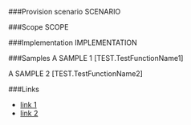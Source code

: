 <!-- M2-TODO -->
<properties
	  pageTitle="HideContentTypeLinksDefinition"
    pageName="HideContentTypeLinksDefinition"
    parentPageId="12991"
/>

###Provision scenario
SCENARIO

###Scope
SCOPE

###Implementation
IMPLEMENTATION

###Samples
A SAMPLE 1
[TEST.TestFunctionName1]

A SAMPLE 2
[TEST.TestFunctionName2]

###Links
- [link 1](http://example.com)
- [link 2](http://example.com)